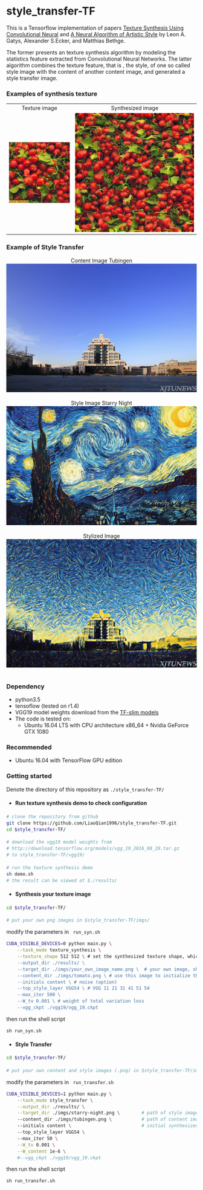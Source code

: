 # style_transfer-TF

This is a Tensorflow implementation of papers [Texture Synthesis Using Convolutional Neural](http://papers.nips.cc/paper/5633-texture-synthesis-using-convolutional-neural-networks.pdf) and [A Neural Algorithm of Artistic Style](http://arxiv.org/abs/1508.06576) by Leon A. Gatys, Alexander S.Ecker, and Matthias Bethge.

The former presents an texture synthesis algorithm by modeling the statistics feature extracted from Convolutional Neural Networks. The latter algorithm combines the texture feature, that is , the style, of one so called style image with the content of another content image, and generated a style transfer image. 

### Examples of synthesis texture

<table>
	<tr>
		<td><center> Texture image </center></td>
		<td><center> Synthesized image </center></td>
	</tr>
	<tr>
		<td>
			<center><img src = "./imgs/tomato.png"></center>
		</td>
		<td>
			<center><img src = "./results/VGG54_5.9850e-06_39.4_tomato.png"></center>
		</td>
	</tr>
</table>

### Example of Style Transfer

<table>
	<tr>
        <center> Content Image   Tubingen </center>
        <center><img src="./imgs/xjtu.png" width="600px"></center>
    </tr>
	</br>
    <tr>
        <center> Style Image   Starry Night </center>
    	<center><img src="./imgs/starry-night.png" width="600px"><center>
    </tr>
    </br>
    <tr>
        <center> Stylized Image </center>
    	<center><img src="./results/VGG54_2.7554e-05_9.0255e+01_38.9_starry-night_xjtu.png" width="600px"><center>
    </tr>
</table>


### Dependency
* python3.5
* tensoflow (tested on r1.4)
* VGG19 model weights download from the [TF-slim models](http://download.tensorflow.org/models/vgg_19_2016_08_28.tar.gz) 
* The code is tested on:
	* Ubuntu 16.04 LTS with CPU architecture x86_64 + Nvidia GeForce GTX 1080

### Recommended
* Ubuntu 16.04 with TensorFlow GPU edition

### Getting started 
Denote the directory of this repository as ```./style_transfer-TF/``` 

* #### Run texture synthesis demo  to check configuration

```bash
# clone the repository from github
git clone https://github.com/LiaoQian1996/style_transfer-TF.git
cd $style_transfer-TF/

# download the vgg19 model weights from 
# http://download.tensorflow.org/models/vgg_19_2016_08_28.tar.gz
# to style_transfer-TF/vgg19/

# run the texture synthesis demo
sh demo.sh
# the result can be viewed at $./results/
```
* #### Synthesis your texture image
```bash
cd $style_transfer-TF/

# put your own png images in $style_transfer-TF/imgs/
```
modify the parameters in ``` run_syn.sh``` 

```bash
CUDA_VISIBLE_DEVICES=0 python main.py \
    --task_mode texture_synthesis \
    --texture_shape 512 512 \ # set the synthesized texture shape, which will be same as sample's if set as [-1, -1]  
    --output_dir ./results/ \
    --target_dir ./imgs/your_own_image_name.png \  # your own image, should be .png format and RGB mode 
    --content_dir ./imgs/tomato.png \ # use this image to initialize the systhesized image,                                                                 # --initials should be set as content \
    --initials content \ # noise (option)
    --top_style_layer VGG54 \ # VGG 11 21 31 41 51 54
    --max_iter 500 \
    --W_tv 0.001 \ # weight of total variation loss
    --vgg_ckpt ./vgg19/vgg_19.ckpt
```
then run the shell script
```
sh run_syn.sh
```
* #### Style Transfer
```bash
cd $style_transfer-TF/

# put your own content and style images (.png) in $style_transfer-TF/imgs/
```
modify the parameters in ``` run_transfer.sh``` 

```bash
CUDA_VISIBLE_DEVICES=1 python main.py \
    --task_mode style_transfer \
    --output_dir ./results/ \
    --target_dir ./imgs/starry-night.png \        # path of style image
    --content_dir ./imgs/tubingen.png \           # path of content image
    --initials content \                          # initial synthesized image, noise or content 
    --top_style_layer VGG54 \       
    --max_iter 50 \
    --W_tv 0.001 \
    --W_content 1e-6 \
    #--vgg_ckpt ./vgg19/vgg_19.ckpt
```
then run the shell script
```
sh run_transfer.sh
```